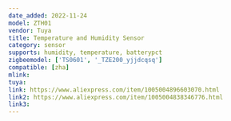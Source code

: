 ```yaml
---
date_added: 2022-11-24
model: ZTH01
vendor: Tuya
title: Temperature and Humidity Sensor
category: sensor
supports: humidity, temperature, batterypct
zigbeemodel: ['TS0601', '_TZE200_yjjdcqsq']
compatible: [zha]
mlink: 
tuya: 
link: https://www.aliexpress.com/item/1005004896603070.html
link2: https://www.aliexpress.com/item/1005004838346776.html
link3: 
---
```

